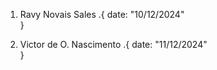 1. Ravy Novais Sales .{
    date: "10/12/2024"    
}

2. Victor de O. Nascimento .{
    date: "11/12/2024"    
}